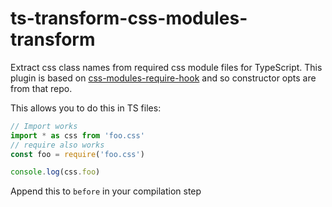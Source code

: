 # ts-transform-css-modules-transform
Extract css class names from required css module files for TypeScript. This plugin is based on [css-modules-require-hook](https://github.com/css-modules/css-modules-require-hook) and so constructor opts are from that repo.

This allows you to do this in TS files:

```ts
// Import works
import * as css from 'foo.css'
// require also works
const foo = require('foo.css')

console.log(css.foo)
```

Append this to `before` in your compilation step